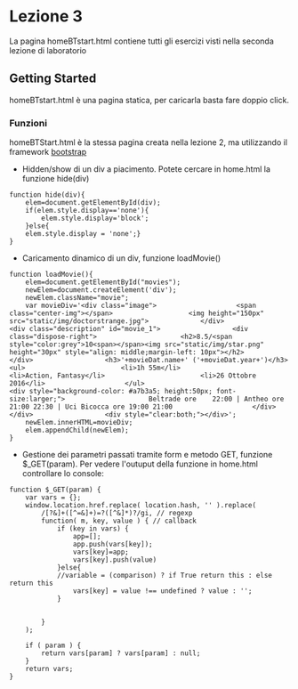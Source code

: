 # Lezione 3

La pagina homeBTstart.html contiene tutti gli esercizi visti nella seconda lezione di laboratorio

## Getting Started

homeBTstart.html è una pagina statica, per caricarla basta fare doppio click.



### Funzioni

homeBTStart.html è la stessa pagina creata nella lezione 2, ma utilizzando il framework [bootstrap](https://getbootsrap.com)


* Hidden/show di un div a piacimento. Potete cercare in home.html la funzione hide(div)

```
function hide(div){
	elem=document.getElementById(div);
	if(elem.style.display=='none'){
		elem.style.display='block';
	}else{
	elem.style.display = 'none';}
}
```

* Caricamento dinamico di un div, funzione loadMovie()

```
function loadMovie(){
	elem=document.getElementById("movies");
	newElem=document.createElement('div');
	newElem.className="movie";
	var movieDiv='<div class="image"> 					 <span class="center-img"></span>					<img height="150px" src="static/img/doctorstrange.jpg">				</div>				<div class="description" id="movie_1">					<div class="dispose-right">						<h2>8.5/<span style="color:grey">10<span></span><img src="static/img/star.png" height="30px" style="align: middle;margin-left: 10px"></h2>					</div>					<h3>'+movieDat.name+' ('+movieDat.year+')</h3>					<ul>						<li>1h 55m</li>						<li>Action, Fantasy</li>						<li>26 Ottobre 2016</li>					</ul>										<div style="background-color: #a7b3a5; height:50px; font-size:larger;">						Beltrade ore 	22:00 | Antheo ore 21:00 22:30 | Uci Bicocca ore 19:00 21:00					</div>				</div>					<div style="clear:both;"></div>';
	newElem.innerHTML=movieDiv;
	elem.appendChild(newElem);
}

```


* Gestione dei parametri passati tramite form e metodo GET, funzione  $_GET(param). Per vedere l'outuput della funzione in home.html controllare lo console:

```
function $_GET(param) {
	var vars = {};
	window.location.href.replace( location.hash, '' ).replace( 
		/[?&]+([^=&]+)=?([^&]*)?/gi, // regexp
		function( m, key, value ) { // callback
			if (key in vars) {
				app=[];
				app.push(vars[key]);
				vars[key]=app;
				vars[key].push(value)
			}else{
			//variable = (comparison) ? if True return this : else return this
				vars[key] = value !== undefined ? value : '';
			}
		
			
		}
	);

	if ( param ) {
		return vars[param] ? vars[param] : null;	
	}
	return vars;
}
```